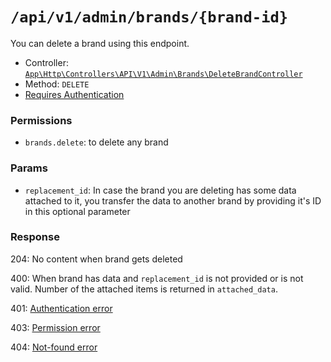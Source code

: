 # `/api/v1/admin/brands/{brand-id}`
You can delete a brand using this endpoint.

- Controller: [`App\Http\Controllers\API\V1\Admin\Brands\DeleteBrandController`](../../../../src/app/Http/Controllers/API/V1/Admin/Brands/DeleteBrandController.php)
- Method: `DELETE`
- [Requires Authentication](../../auth/login.md#how-to-use-api-token)

### Permissions
- `brands.delete`: to delete any brand

### Params

- `replacement_id`: In case the brand you are deleting has some data attached to it, you transfer the data to another brand by providing it's ID in this optional parameter

### Response

204: No content when brand gets deleted

400: When brand has data and `replacement_id` is not provided or is not valid. Number of the attached items is returned in `attached_data`.

401: [Authentication error](../../authentication-errors.md)

403: [Permission error](../../permission-errors.md)

404: [Not-found error](../../not-found-errors.md)
